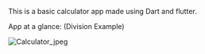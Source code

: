 This is a basic calculator app made using Dart and flutter.

App at a glance: (Division Example)


![Calculator_jpeg](https://user-images.githubusercontent.com/78131219/235578957-e7d787a5-14be-4569-a3a3-3d444fe52ea1.jpeg)
